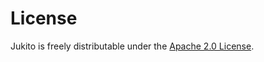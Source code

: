 # License

Jukito is freely distributable under the [Apache 2.0 License](http://www.apache.org/licenses/LICENSE-2.0.html).

